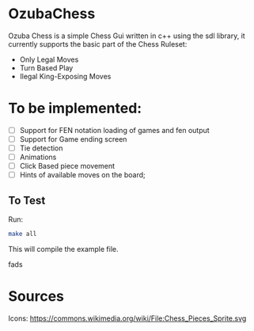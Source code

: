 # OzubaChess
Ozuba Chess is a simple Chess Gui written in c++ using the sdl library,
it currently supports the basic part of the Chess Ruleset:

 * Only Legal Moves
 * Turn Based Play
 * Ilegal King-Exposing Moves
          
# To be implemented: #

 - [ ] Support for FEN notation loading of games and fen output
 - [ ] Support for Game ending screen
 - [ ] Tie detection
 - [ ] Animations
 - [ ] Click Based piece movement
 - [ ] Hints of available moves on the board;

## To Test ##
Run:
```bash
make all
```
This will compile the example file.

fads

 # Sources #
 Icons: https://commons.wikimedia.org/wiki/File:Chess_Pieces_Sprite.svg
 


